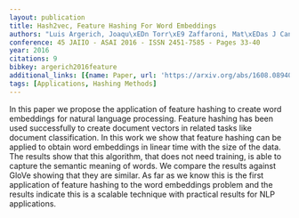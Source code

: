 ```yaml
---
layout: publication
title: Hash2vec, Feature Hashing For Word Embeddings
authors: "Luis Argerich, Joaqu\xEDn Torr\xE9 Zaffaroni, Mat\xEDas J Cano"
conference: 45 JAIIO - ASAI 2016 - ISSN 2451-7585 - Pages 33-40
year: 2016
citations: 9
bibkey: argerich2016feature
additional_links: [{name: Paper, url: 'https://arxiv.org/abs/1608.08940'}]
tags: [Applications, Hashing Methods]
---
```

In this paper we propose the application of feature hashing to create word
embeddings for natural language processing. Feature hashing has been used
successfully to create document vectors in related tasks like document
classification. In this work we show that feature hashing can be applied to
obtain word embeddings in linear time with the size of the data. The results
show that this algorithm, that does not need training, is able to capture the
semantic meaning of words. We compare the results against GloVe showing that
they are similar. As far as we know this is the first application of feature
hashing to the word embeddings problem and the results indicate this is a
scalable technique with practical results for NLP applications.